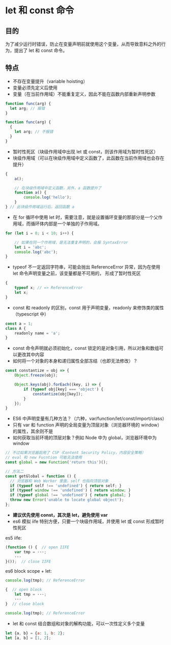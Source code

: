 # let 和 const 命令

## 目的

为了减少运行时错误，防止在变量声明前就使用这个变量，从而导致意料之外的行为，提出了 let 和 const 命令。

## 特点

- 不存在变量提升（variable hoisting）
- 变量必须先定义后使用
- 变量（在当前作用域）不能重复定义，因此不能在函数内部重新声明参数

```ts
function func(arg) {
  let arg; // 报错
}

function func(arg) {
  {
    let arg; // 不报错
  }
}
```

- 暂时性死区（块级作用域中出现 let 或 const，则该作用域为暂时性死区）
- 块级作用域（可以在块级作用域中定义函数了，此函数在当前作用域也会存在提升）

```js
{
    a();

    // 在块级作用域中定义函数，另外，a 函数提升了
    function a() {
        console.log('hello');
    }
} // 此块级作用域运行后，返回函数 a
```

- 在 for 循环中使用 let 时，需要注意，就是设置循环变量的那部分是一个父作用域，而循环体内部是一个单独的子作用域。

```ts
for (let i = 0; i < 10; i++) {

    // 如果在同一个作用域，是无法重复声明的，会报 SyntaxError
    let i = 'abc';
    console.log('abc');
}
```

- typeof 不一定返回字符串，可能会抛出 ReferenceError 异常，因为在使用 let 命令声明变量之前，该变量都是不可用的，
形成了暂时性死区

```js
{
    typeof x; // => ReferenceError
    let x;
}
```

- const 和 readonly 的区别，const 用于声明变量，readonly 来修饰类的属性（typescript 中）

```js
const a = 1;
class A {
    readonly name = 'a';
}
```

- const 命令声明就必须初始化，const 锁定的是对象引用，所以对象和数组可以更改其中内容
- 如何将一个对象的本身和递归属性全部冻结（也即无法修改）？

```js
const constantize = obj => {
    Object.freeze(obj);

    Object.keys(obj).forEach((key, i) => {
        if (typeof obj[key] === 'object') {
            constantize(obj[key]);
        }
    });
}
```

- ES6 中声明变量有几种方法？（六种，var/function/let/const/import/class）
- 只有 var 和 function 声明的全局变量为顶层对象（浏览器环境的 window）的属性，其余则不是
- 如何获取当前环境的顶层对象？例如 Node 中为 global，浏览器环境中为 window

```js
// 不过如果浏览器启用了 CSP（Content Security Policy，内容安全策略）
// eval 和 new Fucntion 可能无法使用
const global = new Function('return this')();

// 方法二
const getGlobal = function () {
  // 浏览器和 Web Worker 里面，self 也指向顶层对象
  if (typeof self !== 'undefined') { return self; }
  if (typeof window !== 'undefined') { return window; }
  if (typeof global !== 'undefined') { return global; }
  throw new Error('unable to locate global object');
};
```

- **建议优先使用 const，其次是 let，避免使用 var**
- es6 模拟 iife 特别方便，只要一个块级作用域，并使用 let 或 const 形成暂时性死区

es5 iife:

```js
(function () {  // open IIFE
    var tmp = ···;
    ···
}());  // close IIFE
```

es6 block scope + let:

```js
console.log(tmp); // ReferenceError

{  // open block
    let tmp = ···;
    ···
}  // close block

console.log(tmp); // ReferenceError
```

- let 和 const 结合数组和对象的解构功能，可以一次性定义多个变量

```js
let {a, b} = {a: 1, b: 2};
let [a, b] = [1, 2];
```
